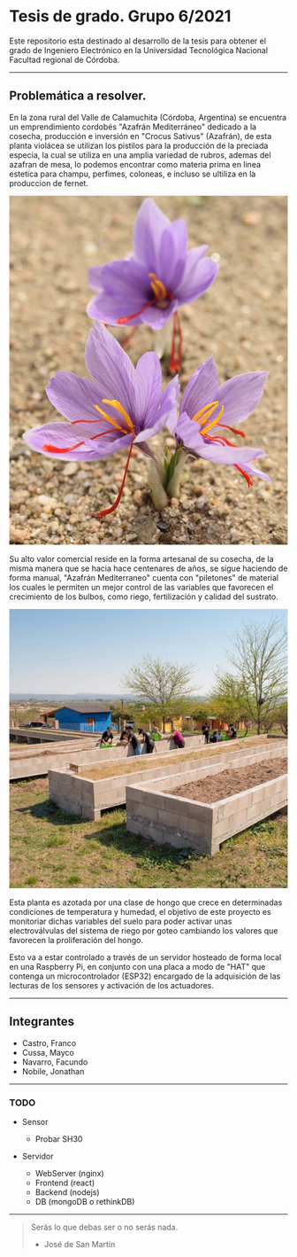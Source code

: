 # Tesis de grado. Grupo 6/2021
Este repositorio esta destinado al desarrollo de la tesis para obtener el grado de Ingeniero Electrónico en la Universidad Tecnológica Nacional Facultad regional de Córdoba.

---

## Problemática a resolver.
En la zona rural del Valle de Calamuchita (Córdoba, Argentina) se encuentra un emprendimiento cordobés "Azafrán Mediterráneo" dedicado a la cosecha, producción e inversión en "Crocus Sativus" (Azafrán), de esta planta violácea se utilizan los pistilos para la producción de la preciada especia, la cual se utiliza en una amplia variedad de rubros, ademas del azafran de mesa, lo podemos encontrar como materia prima en linea estetica para champu, perfimes, coloneas, e incluso se ultiliza en la produccion de fernet.

![Crocus Sativus](images/crocus_sativus.jpg)

Su alto valor comercial reside en la forma artesanal de su cosecha, de la misma manera que se hacia hace centenares de años, se sigue haciendo de forma manual, "Azafrán Mediterraneo" cuenta con "piletones" de material los cuales le permiten un mejor control de las variables que favorecen el crecimiento de los bulbos, como riego, fertilización y calidad del sustrato.

![Crocus Sativus](images/piletones.jpg)

Esta planta es azotada por una clase de hongo que crece en determinadas condiciones de temperatura y humedad, el objetivo de este proyecto es monitoriar dichas variables del suelo para poder activar unas electroválvulas del sistema de riego por goteo cambiando los valores que favorecen la proliferación del hongo.

Esto va a estar controlado a través de un servidor hosteado de forma local en una Raspberry Pi, en conjunto con una placa a modo de "HAT" que contenga un microcontrolador (ESP32) encargado de la adquisición de las lecturas de los sensores y activación de los actuadores.

---

## Integrantes

- Castro, Franco
- Cussa, Mayco
- Navarro, Facundo
- Nobile, Jonathan

---

### TODO
* Sensor
	+ Probar SH30

* Servidor
	+ WebServer (nginx)
	+ Frontend (react)
	+ Backend (nodejs)
	+ DB (mongoDB o rethinkDB)


---

> Serás lo que debas ser o no serás nada.
> - José de San Martín


